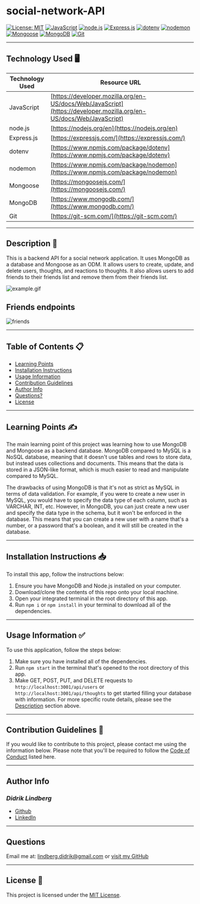 # social-network-API


[![License: MIT](https://img.shields.io/badge/License-MIT-yellow.svg)](https://opensource.org/licenses/MIT)
[![JavaScript](https://img.shields.io/badge/JavaScript-ES6-yellow)](https://developer.mozilla.org/en-US/docs/Web/JavaScript)
[![node.js](https://img.shields.io/badge/node.js-v14.17.0-green)](https://nodejs.org/en)
[![Express.js](https://img.shields.io/badge/Express.js-v4.17.1-blue)](https://expressjs.com/)
[![dotenv](https://img.shields.io/badge/dotenv-v10.0.0-orange)](https://www.npmjs.com/package/dotenv)
[![nodemon](https://img.shields.io/badge/nodemon-v2.0.14-lightgrey)](https://www.npmjs.com/package/nodemon)
[![Mongoose](https://img.shields.io/badge/Mongoose-v5.13.3-yellowgreen)](https://mongoosejs.com/)
[![MongoDB](https://img.shields.io/badge/MongoDB-v4.4.6-brightgreen)](https://www.mongodb.com/)
[![Git](https://img.shields.io/badge/Git-v2.32.0-red)](https://git-scm.com/)


---

## Technology Used 🖥️

| Technology Used | Resource URL |
|-----------------|--------------|
| JavaScript | [https://developer.mozilla.org/en-US/docs/Web/JavaScript](https://developer.mozilla.org/en-US/docs/Web/JavaScript) |
| node.js | [https://nodejs.org/en](https://nodejs.org/en) |
| Express.js | [https://expressjs.com/](https://expressjs.com/) |
| dotenv | [https://www.npmjs.com/package/dotenv](https://www.npmjs.com/package/dotenv) |
| nodemon | [https://www.npmjs.com/package/nodemon](https://www.npmjs.com/package/nodemon) |
| Mongoose | [https://mongoosejs.com/](https://mongoosejs.com/) |
| MongoDB | [https://www.mongodb.com/](https://www.mongodb.com/) |
| Git | [https://git-scm.com/](https://git-scm.com/) |

---

## Description 📝

This is a backend API for a social network application. It uses MongoDB as a database and Mongoose as an ODM. It allows users to create, update, and delete users, thoughts, and reactions to thoughts. It also allows users to add friends to their friends list and remove them from their friends list.


![example.gif](./assets/media/Routes.gif)

## Friends endpoints
![friends](./assets/media/friends.gif)

---

## Table of Contents 📋
* [Learning Points](#learning-points-✍️)
* [Installation Instructions](#installation-instructions-📥)
* [Usage Information](#usage-information-✅)
* [Contribution Guidelines](#contribution-guidelines-🤝)
* [Author Info](#author-info-👺)
* [Questions?](#questions-❓)
* [License](#license-🚩)

---

## Learning Points ✍️

The main learning point of this project was learning how to use MongoDB and Mongoose as a backend database.
MongoDB compared to MySQL is a NoSQL database, meaning that it doesn't use tables and rows to store data, but instead uses collections and documents. This means that the data is stored in a JSON-like format, which is much easier to read and manipulate compared to MySQL.

The drawbacks of using MongoDB is that it's not as strict as MySQL in terms of data validation. For example, if you were to create a new user in MySQL, you would have to specify the data type of each column, such as VARCHAR, INT, etc. However, in MongoDB, you can just create a new user and specify the data type in the schema, but it won't be enforced in the database. This means that you can create a new user with a name that's a number, or a password that's a boolean, and it will still be created in the database.

---

## Installation Instructions 📥

To install this app, follow the instructions below:

1. Ensure you have MongoDB and Node.js installed on your computer.
2. Download/clone the contents of this repo onto your local machine.
3. Open your integrated terminal in the root directory of this app.
4. Run `npm i` or `npm install` in your terminal to download all of the dependencies.

---

## Usage Information ✅

To use this application, follow the steps below:

1. Make sure you have installed all of the dependencies.
2. Run `npm start` in the terminal that's opened to the root directory of this app.
3. Make GET, POST, PUT, and DELETE requests to `http://localhost:3001/api/users` or `http://localhost:3001/api/thoughts` to get started filling your database with information. For more specific route details, please see the [Description](#description-📝) section above.

---

## Contribution Guidelines 🤝

If you would like to contribute to this project, please contact me using the information below. Please note that you'll be required to follow the [Code of Conduct](https://www.contributor-covenant.org/version/2/0/code_of_conduct/) listed here.

---

## Author Info

### ***Didrik Lindberg***
* [Github](https://www.github.com/Didriklindberg)
* [LinkedIn](https://www.linkedin.com/in/Didriklindberg)

---

## Questions

Email me at: [lindberg.didrik@gmail.com](mailto:lindberg.didrik@gmail.com) or [visit my GitHub](https://www.github.com/Didriklindberg)

---

## License 🚩

This project is licensed under the [MIT License](https://opensource.org/licenses/MIT).

